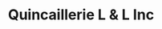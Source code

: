 ---
title: "Quincaillerie L & L Inc"
url: /chute-saint-philippe/quincaillerie-l-und-l-inc/
shop: Eisenwaren
---